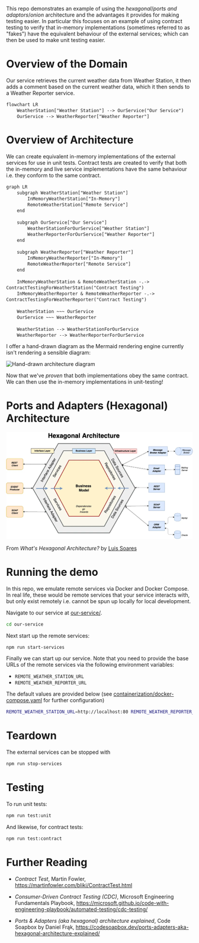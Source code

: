 This repo demonstrates an example of using the _hexagonal_/_ports and adaptors_/_onion_ architecture and the advantages it provides for making testing easier. In particular this focuses on an example of using contract testing to verify that in-memory implementations (sometimes referred to as "fakes") have the equivalent behaviour of the external services; which can then be used to make unit testing easier.

Overview of the Domain
======================

Our service retrieves the current weather data from Weather Station, it then adds a comment based on the current weather data, which it then sends to a Weather Reporter service.

```mermaid
flowchart LR
    WeatherStation["Weather Station"] --> OurService("Our Service")
    OurService --> WeatherReporter["Weather Reporter"]
```

Overview of Architecture
========================

We can create equivalent in-memory implementations of the external services for use in unit tests. Contract tests are created to verify that both the in-memory and live service implementations have the same behaviour i.e. they conform to the same contract.

```mermaid
graph LR
    subgraph WeatherStation["Weather Station"]
        InMemoryWeatherStation["In-Memory"]
        RemoteWeatherStation["Remote Service"]
    end

    subgraph OurService["Our Service"]
        WeatherStationForOurService["Weather Station"]
        WeatherReporterForOurService["Weather Reporter"]
    end

    subgraph WeatherReporter["Weather Reporter"]
        InMemoryWeatherReporter["In-Memory"]
        RemoteWeatherReporter["Remote Service"]
    end

    InMemoryWeatherStation & RemoteWeatherStation -.-> ContractTestingForWeatherStation("Contract Testing")
    InMemoryWeatherReporter & RemoteWeatherReporter -.-> ContractTestingForWeatherReporter("Contract Testing")

    WeatherStation ~~~ OurService
    OurService ~~~ WeatherReporter

    WeatherStation --> WeatherStationForOurService
    WeatherReporter --> WeatherReporterForOurService
```

I offer a hand-drawn diagram as the Mermaid rendering engine currently isn't rendering a sensible diagram:

![Hand-drawn architecture diagram](./artisanal-architecture-diagram.avif)

Now that we've *proven* that both implementations obey the same contract. We can then use the in-memory implementations in unit-testing!

Ports and Adapters (Hexagonal) Architecture
===========================================

![Hexagonal architecture diagram](./hexagonal-architecture.webp)

From _What's Hexagonal Architecture?_ by [Luis Soares](https://medium.com/@luishrsoares/whats-hexagonal-architecture-6da22d4ab600)

Running the demo
================

In this repo, we emulate remote services via Docker and Docker Compose. In real life, these would be remote services that your service interacts with, but only exist remotely i.e. cannot be spun up locally for local development.

Navigate to our service at [our-service/](our-service/).

```bash
cd our-service
```

Next start up the remote services:

```bash
npm run start-services
```

Finally we can start up our service. Note that you need to provide the base URLs of the remote services via the following environment variables:
* `REMOTE_WEATHER_STATION_URL`
* `REMOTE_WEATHER_REPORTER_URL`

The default values are provided below (see [containerization/docker-compose.yaml](containerization/docker-compose.yaml) for further configuration)

```bash
REMOTE_WEATHER_STATION_URL=http://localhost:80 REMOTE_WEATHER_REPORTER_URL=http://localhost:82 node index.js
```

Teardown
========

The external services can be stopped with

```bash
npm run stop-services
```

Testing
=======

To run unit tests:

```bash
npm run test:unit
```

And likewise, for contract tests:

```bash
npm run test:contract
```

Further Reading
===============

* _Contract Test_, Martin Fowler, https://martinfowler.com/bliki/ContractTest.html

* _Consumer-Driven Contract Testing (CDC)_, Microsoft Engineering Fundamentals Playbook, https://microsoft.github.io/code-with-engineering-playbook/automated-testing/cdc-testing/

* _Ports & Adapters (aka hexagonal) architecture explained_, Code Soapbox by Daniel Frąk,  https://codesoapbox.dev/ports-adapters-aka-hexagonal-architecture-explained/
